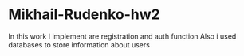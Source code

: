 # Mikhail-Rudenko-hw2
In this work I implement are registration and auth function 
Also i used databases to store information about users

